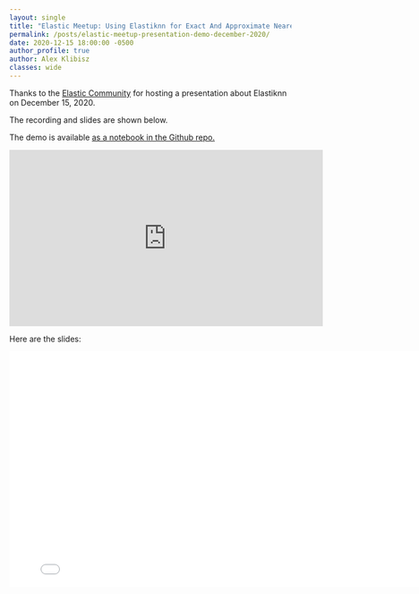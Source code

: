 ```yaml
---
layout: single
title: "Elastic Meetup: Using Elastiknn for Exact And Approximate Nearest Neighbor Search"
permalink: /posts/elastic-meetup-presentation-demo-december-2020/
date: 2020-12-15 18:00:00 -0500
author_profile: true
author: Alex Klibisz
classes: wide
---
```


Thanks to the [Elastic Community](https://www.elastic.co/community/) for hosting a presentation about Elastiknn on December 15, 2020.

The recording and slides are shown below.

The demo is available [as a notebook in the Github repo.](https://github.com/alexklibisz/elastiknn/tree/master/examples/tutorial-notebooks)

<iframe width="560" height="315" src="https://www.youtube.com/embed/M4vqhmSZMTI" frameborder="0" allow="accelerometer; autoplay; clipboard-write; encrypted-media; gyroscope; picture-in-picture" allowfullscreen></iframe>

Here are the slides:

<iframe width="800" height="420" src="/assets/downloads/elastic-meetup-2020-12-15-slides.pdf" frameborder="0" allowfullscreen></iframe>
